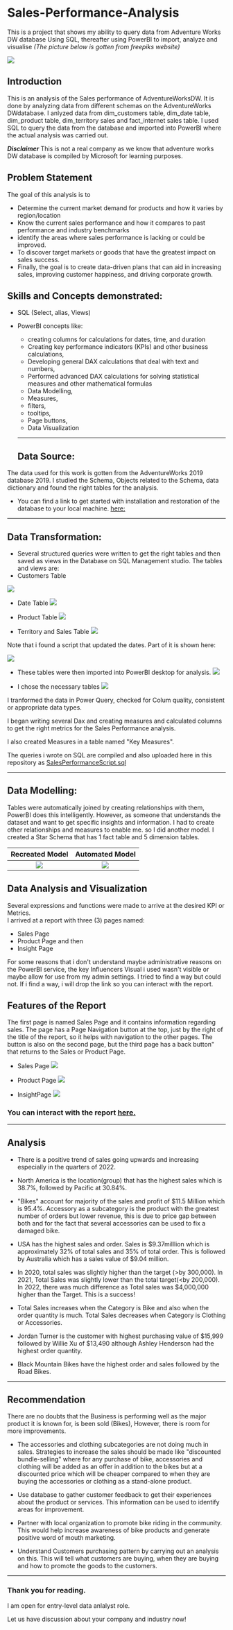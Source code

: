 # Sales-Performance-Analysis
This is a project that shows my ability to query data from Adventure Works DW database Using SQL, thereafter using PowerBI to import, analyze and visualise
*(The  picture below is gotten from freepiks website)*

![](Salesman.jpg)

## Introduction

This is an analysis of the Sales performance of AdventureWorksDW. It is done by analyzing data from different schemas on the AdventureWorks DWdatabase. I anlyzed data from dim_customers table, dim_date table, dim_product table, dim_territory sales and fact_internet sales table. I used SQL to query the data from the database and imported into PowerBI where the actual analysis was carried out. 

**_Disclaimer_** This is not a real company as we know that adventure works DW database is compiled by Microsoft for learning purposes.

## Problem Statement

The goal of this analysis is to
- Determine the current market demand for products and how it varies by region/location
- Know the current sales performance and how it compares to past performance and industry benchmarks
- identify the areas where sales performance is lacking or could be improved.
- To discover target markets or goods that have the greatest impact on sales success.
- Finally, the goal is to create data-driven plans that can aid in increasing sales, improving customer happiness, and driving corporate growth.


## Skills and Concepts demonstrated:
 
 - SQL (Select, alias, Views)
 - PowerBI concepts like:
   - creating columns for calculations for dates, time, and duration
   - Creating key performance indicators (KPIs) and other business calculations,
   - Developing general DAX calculations that deal with text and numbers,
   - Performed advanced DAX calculations for solving statistical measures and other mathematical formulas
   - Data Modelling,
   - Measures,
   - filters,
   - tooltips, 
   - Page buttons,
   - Data Visualization
   
   ---
   
    ## Data Source:

The data used for this work is gotten from the AdventureWorks 2019 database 2019. I studied the Schema, Objects related to the Schema, data dictionary and found the right tables for the analysis. 

  - You can find a link to get started with installation and restoration of the database to your local machine.  [here:](https://youtu.be/VpY0Q_kwtIw) 
 ---
 
## Data Transformation:
- Several structured queries were written to get the right tables and then saved as views in the Database on SQL Management studio.
The tables and views are:
- Customers Table

![](CustomersView.png)

- Date Table
![](DateView.png)


- Product Table
![](ProductView.png)

- Territory and Sales Table
![](TerritoryandSalesView.png)

Note that i found a script that updated the dates. Part of it is shown here:

![](UpdateDate.png)


- These tables were then imported into PowerBI desktop for analysis. 
![](SQLtoPowerBI.png)


- I chose the necessary tables
![](NecessaryTables.png)


I tranformed the data in Power Query, checked for Colum quality, consistent or appropriate data types.

I began writing several Dax and creating measures and calculated columns to get the right metrics for the Sales Performance analysis.

I also created Measures in a table named "Key Measures".

The queries i wrote on SQL are compiled and also uploaded here in this repository as [SalesPerformanceScript.sql](https://github.com/Amarabright/Sales-Performance-Analysis/blob/main/SalesPerformanceScript.sql)

---
## Data Modelling:

Tables were automatically joined by creating relationships with them, PowerBI does this intelligently. However, as someone that understands the dataset and want to get specific insights and information. I had to create other relationships and measures to enable me. so I did another model. I created a Star Schema that has 1 fact table and 5 dimension tables.

Recreated Model                     |  Automated Model
:--------------------------:        |    :-----------------------------------:
![](RecreatedModel.png)             |   ![](AutomatedModel.png)


## Data Analysis and Visualization

Several expressions and functions were made to arrive at the desired KPI or Metrics.  
I arrived at a report with three (3) pages named:
- Sales Page
- Product Page and then 
- Insight Page

For some reasons that i don't understand maybe administrative reasons on the PowerBI service, the key Influencers Visual i used wasn't visible or maybe allow for use from my admin settings. I tried to find a way but could not. If i find a way, i will drop the link so you can interact with the report.

## Features of the Report

The first page is named Sales Page and it contains information regarding sales. The page has a Page Navigation button at the top, just by the right of the title of the report, so it helps with navigation to the other pages. The button is also on the second page, but the third page has a back button" that returns  to the Sales or Product Page.

- Sales Page
![](SalesPage.png)

- Product Page
![](ProductPage.png)

- InsightPage
![](InsightPage.png)

### You can interact with the report [here.](https://app.powerbi.com/view?r=eyJrIjoiZTZjY2RiNTMtYTViYS00ZDUzLTkzOWUtMWEyOTg2MDgxNDUwIiwidCI6IjY0NTI5N2QxLWVkNmMtNDk0Ni1iNzg1LTE1MTI5MThlYmU2YiJ9)
---
## Analysis

 - There is a positive trend of sales going upwards and increasing especially in the quarters of 2022.
 
 - North America is the location(group) that has the highest sales which is 38.7%, followed by Pacific at 30.84%.
 
 - "Bikes" account for majority of the sales and profit of  $11.5 Million which is 95.4%. Accessory as a subcategory is the product with the greatest number of orders but lower revenue, this is due to price gap between both and for the fact that several accessories can be used to fix a damaged bike.

- USA has the highest sales and order. Sales is $9.37milllion which is approximately 32% of total sales and 35% of total order. This is followed by Australia which has a sales value of $9.04 million.

 - In 2020, total sales was slightly higher than the target (>by 300,000). In 2021, Total Sales was slightly lower than the total target(<by 200,000). In 2022, there was  much difference as Total sales was $4,000,000 higher than the Target. This is a success!

 - Total Sales increases when the Category is Bike and also when the order quantity is much. Total Sales decreases when Category is Clothing or Accessories.

  - Jordan Turner is the customer with highest purchasing value of $15,999 followed by Willie Xu of  $13,490 although Ashley Henderson had the highest order quantity.

 - Black Mountain Bikes have the highest order and sales followed by the Road Bikes.

---

## Recommendation

There are no doubts that the Business is performing well as the major product it is known for, is been sold (Bikes), However, there is room for more improvements.


 - The accessories and clothing subcategories are not doing much in sales. Strategies to increase the sales should be made like "discounted bundle-selling" where for any purchase of bike, accessories and clothing will be added as an offer in addition to the bikes but at a  discounted price which will be cheaper compared to when they are buying the accessories or clothing as a stand-alone product.

 - Use database to gather customer feedback to get their experiences about the product or services. This information can be used to identify areas for improvement.

 - Partner with local organization to promote bike riding in the community. This would help increase awareness of bike products and generate positive word of mouth marketing.

 - Understand Customers purchasing pattern by carrying out an analysis on this. This will tell what customers are buying, when they are buying  and how to promote the goods to the customers.

---

### Thank you for reading.

I am open for entry-level data anlalyst role.

Let us have discussion about your company and industry now!
